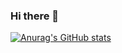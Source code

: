 ### Hi there 👋

[![Anurag's GitHub stats](https://github-readme-stats.vercel.app/api?username=SS-13)](https://github.com/anuraghazra/github-readme-stats)

<!--
**SS-13/SS-13** is a ✨ _special_ ✨ repository because its `README.md` (this file) appears on your GitHub profile.

Here are some ideas to get you started:

- 🔭 I’m currently working on ...
- 🌱 I’m currently learning ...
- 👯 I’m looking to collaborate on ...
- 🤔 I’m looking for help with ...
- 💬 Ask me about ...
- 📫 How to reach me: ...
- 😄 Pronouns: ...
- ⚡ Fun fact: ...
-->
